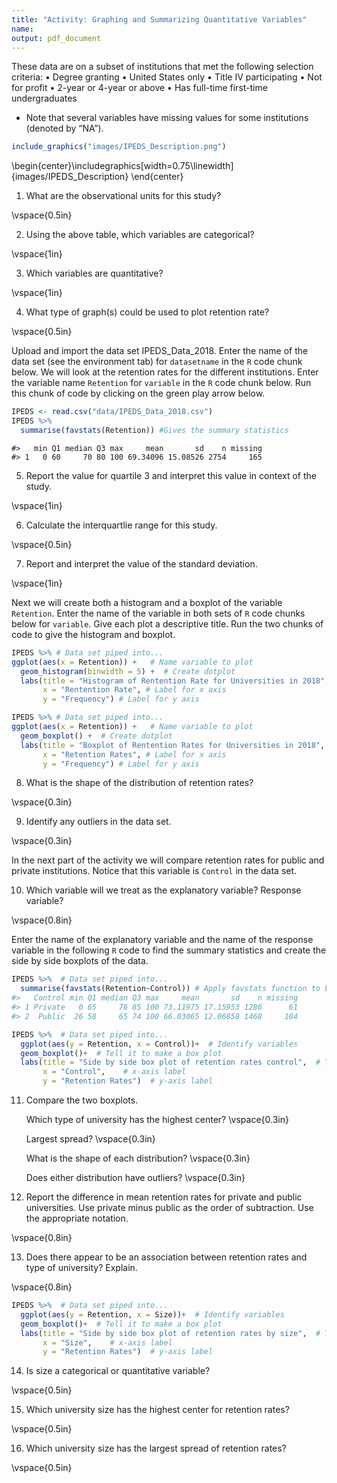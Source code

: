 ```yaml
---
title: "Activity: Graphing and Summarizing Quantitative Variables"
name: 
output: pdf_document
---
```




These data are on a subset of institutions that met the following selection criteria:
•	Degree granting 
•	United States only
•	Title IV participating
•	Not for profit
•	2-year or 4-year or above
•	Has full-time first-time undergraduates

* Note that several variables have missing values for some institutions (denoted by “NA”).


```r
include_graphics("images/IPEDS_Description.png")
```



\begin{center}\includegraphics[width=0.75\linewidth]{images/IPEDS_Description} \end{center}

1. What are the observational units for this study?

\vspace{0.5in}

2. Using the above table, which variables are categorical?  

\vspace{1in}

3. Which variables are quantitative? 

\vspace{1in}

4. What type of graph(s) could be used to plot retention rate?

\vspace{0.5in}

Upload and import the data set IPEDS_Data_2018. Enter the name of the data set (see the environment tab) for `datasetname` in the `R` code chunk below.  We will look at the retention rates for the different institutions.  Enter the variable name `Retention` for `variable` in the `R` code chunk below.  Run this chunk of code by clicking on the green play arrow below. 


```r
IPEDS <- read.csv("data/IPEDS_Data_2018.csv")
IPEDS %>%
  summarise(favstats(Retention)) #Gives the summary statistics
```

```
#>   min Q1 median Q3 max     mean       sd    n missing
#> 1   0 60     70 80 100 69.34096 15.08526 2754     165
```

5.  Report the value for quartile 3 and interpret this value in context of the study.

\vspace{1in}

6.  Calculate the interquartlie range for this study.

\vspace{0.5in}

7. Report and interpret the value of the standard deviation.

\vspace{1in}

Next we will create both a histogram and a boxplot of the variable `Retention`.  Enter the name of the variable in both sets of `R` code chunks below for `variable`.  Give each plot a descriptive title.  Run the two chunks of code to give the histogram and boxplot.


```r
IPEDS %>% # Data set piped into...
ggplot(aes(x = Retention)) +   # Name variable to plot
  geom_histogram(binwidth = 5) +  # Create dotplot
  labs(title = "Histogram of Rentention Rate for Universities in 2018", # Title for plot
       x = "Rentention Rate", # Label for x axis
       y = "Frequency") # Label for y axis
```


```r
IPEDS %>% # Data set piped into...
ggplot(aes(x = Retention)) +   # Name variable to plot
  geom_boxplot() +  # Create dotplot
  labs(title = "Boxplot of Rentention Rates for Universities in 2018", # Title for plot
       x = "Retention Rates", # Label for x axis
       y = "Frequency") # Label for y axis
```

8.  What is the shape of the distribution of retention rates?  

\vspace{0.3in}

9.  Identify any outliers in the data set.

\vspace{0.3in}

In the next part of the activity we will compare retention rates for public and private institutions.  Notice that this variable is `Control` in the data set.

10.  Which variable will we treat as the explanatory variable?  Response variable?

\vspace{0.8in}

Enter the name of the explanatory variable and the name of the response variable in the following `R` code to find the summary statistics and create the side by side boxplots of the data.


```r
IPEDS %>%  # Data set piped into...
  summarise(favstats(Retention~Control)) # Apply favstats function to budget_mil and content rating
#>   Control min Q1 median Q3 max     mean       sd    n missing
#> 1 Private   0 65     76 85 100 73.11975 17.15953 1286      61
#> 2  Public  26 58     65 74 100 66.03065 12.06858 1468     104
```


```r
IPEDS %>%  # Data set piped into...
  ggplot(aes(y = Retention, x = Control))+  # Identify variables
  geom_boxplot()+  # Tell it to make a box plot
  labs(title = "Side by side box plot of retention rates control",  # Title
       x = "Control",    # x-axis label
       y = "Retention Rates")  # y-axis label
```
11.  Compare the two boxplots.
    
     Which type of university has the highest center?
     \vspace{0.3in}
     
     Largest spread?
     \vspace{0.3in}
     
     What is the shape of each distribution?
     \vspace{0.3in}
     
     Does either distribution have outliers?
     \vspace{0.3in}
     
12. Report the difference in mean retention rates for private and public universities.  Use private minus public as the order of subtraction.  Use the appropriate notation.

\vspace{0.8in}

13.  Does there appear to be an association between retention rates and type of university?  Explain.

\vspace{0.8in}


```r
IPEDS %>%  # Data set piped into...
  ggplot(aes(y = Retention, x = Size))+  # Identify variables
  geom_boxplot()+  # Tell it to make a box plot
  labs(title = "Side by side box plot of retention rates by size",  # Title
       x = "Size",    # x-axis label
       y = "Retention Rates")  # y-axis label
```

14.  Is size a categorical or quantitative variable?  

\vspace{0.5in}

15.  Which university size has the highest center for retention rates?

\vspace{0.5in}

16.  Which university size has the largest spread of retention rates?

\vspace{0.5in}
